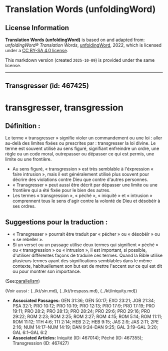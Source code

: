 # Translation Words (unfoldingWord)

## License Information

**Translation Words (unfoldingWord)** is based on and adapted from: _unfoldingWord® Translation Words_, [unfoldingWord](https://unfoldingword.org/utw), 2022, which is licensed under a [CC BY-SA 4.0 license](https://creativecommons.org/licenses/by-sa/4.0/legalcode.en).

This markdown version (created `2025-10-09`) is provided under the same license.



--------------------------------

## Transgresser (id: 467425)

transgresser, transgression
===========================

Définition :
------------

Le terme « transgresser » signifie violer un commandement ou une loi : aller au\-delà des limites fixées ou prescrites par : transgresser la loi divine. Le terme est souvent utilisé au sens figuré, signifiant enfreindre un ordre, une règle ou un code moral, outrepasser ou dépasser ce qui est permis, une limite ou une frontière.

* Au sens figuré, « transgression » est très semblable à l'éxpression « faire intrusion », mais il est généralement utilisé plus souvent pour décrire des violations contre Dieu que contre d'autres personnes.
* « Transgresser » peut aussi être décrit par dépasser une limite ou une frontière qui a été fixée pour le bien des autres.
* Les termes « transgression », « péché », « iniquité » et « intrusion » comprennent tous le sens d'agir contre la volonté de Dieu et désobéir à ses ordres.

Suggestions pour la traduction :
--------------------------------

* « Transgresser » pourrait être traduit par « pécher » ou « désobéir » ou « se rebeller ».
* Si un verset ou un passage utilise deux termes qui signifient « péché » ou « transgression » ou « intrusion », il est important, si possible, d'utiliser différentes façons de traduire ces termes. Quand la Bible utilise plusieurs termes ayant des significations semblables dans le même contexte, habituellement son but est de mettre l'accent sur ce qui est dit ou pour montrer son importance.

(See:[parallelism](rc://en/ta/man/translate/figs-parallelism))

(Voir aussi : (../kt/sin.md), (../kt/trespass.md), (../kt/iniquity.md))

* **Associated Passages:** GEN 31:36; GEN 50:17; EXO 23:21; JOB 21:34; PSA 32:1; PRO 10:12; PRO 10:19; PRO 12:13; PRO 17:9; PRO 17:19; PRO 19:11; PRO 28:2; PRO 28:13; PRO 28:24; PRO 29:6; PRO 29:16; PRO 29:22; ROM 2:23; ROM 2:25; ROM 2:27; ROM 4:15; ROM 5:14; ROM 11:11; ROM 11:12; 1TH 4:6; 1TI 2:14; HEB 2:2; HEB 9:15; JAS 2:9; JAS 2:11; 2PE 2:16; NUM 14:17–NUM 14:19; DAN 9:24–DAN 9:25; GAL 3:19–GAL 3:20; GAL 6:1–GAL 6:2
* **Associated Articles:** Iniquité (ID: 467014); Péché (ID: 467355); Transgression (ID: 467427)

